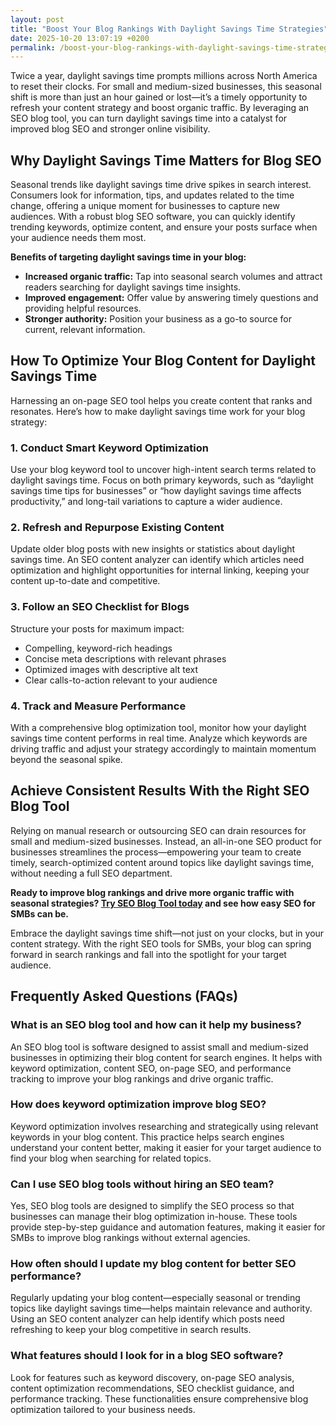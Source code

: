 ```yaml
---
layout: post
title: "Boost Your Blog Rankings With Daylight Savings Time Strategies"
date: 2025-10-20 13:07:19 +0200
permalink: /boost-your-blog-rankings-with-daylight-savings-time-strategies/
---
```

Twice a year, daylight savings time prompts millions across North America to reset their clocks. For small and medium-sized businesses, this seasonal shift is more than just an hour gained or lost—it’s a timely opportunity to refresh your content strategy and boost organic traffic. By leveraging an SEO blog tool, you can turn daylight savings time into a catalyst for improved blog SEO and stronger online visibility.

## Why Daylight Savings Time Matters for Blog SEO

Seasonal trends like daylight savings time drive spikes in search interest. Consumers look for information, tips, and updates related to the time change, offering a unique moment for businesses to capture new audiences. With a robust blog SEO software, you can quickly identify trending keywords, optimize content, and ensure your posts surface when your audience needs them most.

**Benefits of targeting daylight savings time in your blog:**
- **Increased organic traffic:** Tap into seasonal search volumes and attract readers searching for daylight savings time insights.
- **Improved engagement:** Offer value by answering timely questions and providing helpful resources.
- **Stronger authority:** Position your business as a go-to source for current, relevant information.

## How To Optimize Your Blog Content for Daylight Savings Time

Harnessing an on-page SEO tool helps you create content that ranks and resonates. Here’s how to make daylight savings time work for your blog strategy:

### 1. Conduct Smart Keyword Optimization

Use your blog keyword tool to uncover high-intent search terms related to daylight savings time. Focus on both primary keywords, such as “daylight savings time tips for businesses” or “how daylight savings time affects productivity,” and long-tail variations to capture a wider audience.

### 2. Refresh and Repurpose Existing Content

Update older blog posts with new insights or statistics about daylight savings time. An SEO content analyzer can identify which articles need optimization and highlight opportunities for internal linking, keeping your content up-to-date and competitive.

### 3. Follow an SEO Checklist for Blogs

Structure your posts for maximum impact:
- Compelling, keyword-rich headings
- Concise meta descriptions with relevant phrases
- Optimized images with descriptive alt text
- Clear calls-to-action relevant to your audience

### 4. Track and Measure Performance

With a comprehensive blog optimization tool, monitor how your daylight savings time content performs in real time. Analyze which keywords are driving traffic and adjust your strategy accordingly to maintain momentum beyond the seasonal spike.

## Achieve Consistent Results With the Right SEO Blog Tool

Relying on manual research or outsourcing SEO can drain resources for small and medium-sized businesses. Instead, an all-in-one SEO product for businesses streamlines the process—empowering your team to create timely, search-optimized content around topics like daylight savings time, without needing a full SEO department.

**Ready to improve blog rankings and drive more organic traffic with seasonal strategies? [Try SEO Blog Tool today](https://seoblogtool.com/) and see how easy SEO for SMBs can be.**

Embrace the daylight savings time shift—not just on your clocks, but in your content strategy. With the right SEO tools for SMBs, your blog can spring forward in search rankings and fall into the spotlight for your target audience.

## Frequently Asked Questions (FAQs)

### What is an SEO blog tool and how can it help my business?

An SEO blog tool is software designed to assist small and medium-sized businesses in optimizing their blog content for search engines. It helps with keyword optimization, content SEO, on-page SEO, and performance tracking to improve your blog rankings and drive organic traffic.

### How does keyword optimization improve blog SEO?

Keyword optimization involves researching and strategically using relevant keywords in your blog content. This practice helps search engines understand your content better, making it easier for your target audience to find your blog when searching for related topics.

### Can I use SEO blog tools without hiring an SEO team?

Yes, SEO blog tools are designed to simplify the SEO process so that businesses can manage their blog optimization in-house. These tools provide step-by-step guidance and automation features, making it easier for SMBs to improve blog rankings without external agencies.

### How often should I update my blog content for better SEO performance?

Regularly updating your blog content—especially seasonal or trending topics like daylight savings time—helps maintain relevance and authority. Using an SEO content analyzer can help identify which posts need refreshing to keep your blog competitive in search results.

### What features should I look for in a blog SEO software?

Look for features such as keyword discovery, on-page SEO analysis, content optimization recommendations, SEO checklist guidance, and performance tracking. These functionalities ensure comprehensive blog optimization tailored to your business needs.

<script type="application/ld+json">
{
  "@context": "https://schema.org",
  "@type": "BlogPosting",
  "headline": "Boost Your Blog Rankings With Daylight Savings Time Strategies",
  "description": "Learn how small and medium-sized businesses in North America can leverage daylight savings time to improve blog SEO and drive organic traffic using an SEO blog tool.",
  "author": {
    "@type": "Person",
    "name": "SEO Blog Tool"
  },
  "datePublished": "2024-06-01",
  "mainEntityOfPage": {
    "@type": "WebPage",
    "@id": "https://seoblogtool.com/blog/boost-blog-rankings-daylight-savings-time"
  },
  "publisher": {
    "@type": "Person",
    "name": "SEO Blog Tool"
  },
  "keywords": "SEO blog tool, blog SEO software, keyword optimization, content SEO, on-page SEO tool, blog writing SEO, blog keyword tool, SEO tools for SMBs, SEO checklist for blogs, SEO content analyzer, blog optimization tool, SEO product for businesses, improve blog rankings",
  "inLanguage": "en-US"
}
</script>

<script type="application/ld+json">
{
  "@context": "https://schema.org",
  "@type": "FAQPage",
  "mainEntity": [
    {
      "@type": "Question",
      "name": "What is an SEO blog tool and how can it help my business?",
      "acceptedAnswer": {
        "@type": "Answer",
        "text": "An SEO blog tool is software designed to assist small and medium-sized businesses in optimizing their blog content for search engines. It helps with keyword optimization, content SEO, on-page SEO, and performance tracking to improve your blog rankings and drive organic traffic."
      }
    },
    {
      "@type": "Question",
      "name": "How does keyword optimization improve blog SEO?",
      "acceptedAnswer": {
        "@type": "Answer",
        "text": "Keyword optimization involves researching and strategically using relevant keywords in your blog content. This practice helps search engines understand your content better, making it easier for your target audience to find your blog when searching for related topics."
      }
    },
    {
      "@type": "Question",
      "name": "Can I use SEO blog tools without hiring an SEO team?",
      "acceptedAnswer": {
        "@type": "Answer",
        "text": "Yes, SEO blog tools are designed to simplify the SEO process so that businesses can manage their blog optimization in-house. These tools provide step-by-step guidance and automation features, making it easier for SMBs to improve blog rankings without external agencies."
      }
    },
    {
      "@type": "Question",
      "name": "How often should I update my blog content for better SEO performance?",
      "acceptedAnswer": {
        "@type": "Answer",
        "text": "Regularly updating your blog content—especially seasonal or trending topics like daylight savings time—helps maintain relevance and authority. Using an SEO content analyzer can help identify which posts need refreshing to keep your blog competitive in search results."
      }
    },
    {
      "@type": "Question",
      "name": "What features should I look for in a blog SEO software?",
      "acceptedAnswer": {
        "@type": "Answer",
        "text": "Look for features such as keyword discovery, on-page SEO analysis, content optimization recommendations, SEO checklist guidance, and performance tracking. These functionalities ensure comprehensive blog optimization tailored to your business needs."
      }
    }
  ]
}
</script>
